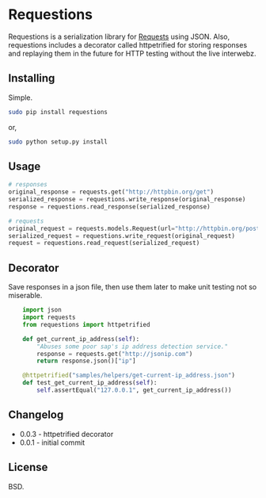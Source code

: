 # Requestions

Requestions is a serialization library for [Requests](https://github.com/kennethreitz/requests) using JSON. Also, requestions includes a decorator called httpetrified for storing responses and replaying them in the future for HTTP testing without the live interwebz.

## Installing

Simple.

``` bash
sudo pip install requestions
```

or,

``` bash
sudo python setup.py install
```

## Usage

``` python
# responses
original_response = requests.get("http://httpbin.org/get")
serialized_response = requestions.write_response(original_response)
response = requestions.read_response(serialized_response)

# requests
original_request = requests.models.Request(url="http://httpbin.org/post", method="POST")
serialized_request = requestions.write_request(original_request)
request = requestions.read_request(serialized_request)
```

## Decorator

Save responses in a json file, then use them later to make unit testing not so miserable.

``` python
    import json
    import requests
    from requestions import httpetrified

    def get_current_ip_address(self):
        "Abuses some poor sap's ip address detection service."
        response = requests.get("http://jsonip.com")
        return response.json()["ip"]

    @httpetrified("samples/helpers/get-current-ip_address.json")
    def test_get_current_ip_address(self):
        self.assertEqual("127.0.0.1", get_current_ip_address())
```

## Changelog

* 0.0.3 - httpetrified decorator
* 0.0.1 - initial commit

## License

BSD.
